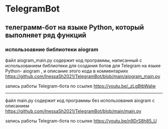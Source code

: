 # TelegramBot
## телеграмм-бот на языке Python, который выполняет ряд функций

### использоавние библиотеки aiogram
файл aiogram_main.py содержит код программы, написанный с использованием библиотеки для создания ботов для Telegram на языке Python-  aiogram , и описание этого кода в комментариях   https://github.com/InessaSh2021/TelegramBot/blob/main/aiogram_main.py

запись работы Telegram-бота по ссылке https://youtu.be/_zLgBtbWaIw


--------------------------------------------------------------------------------------------------------------------------------------------------------------------------

файл main.py содержит код программы без использования aiogram с описанием https://github.com/InessaSh2021/TelegramBot/blob/main/main.py

запись работы Telegram-бота по ссылке https://youtu.be/n9DrS8h85_U
